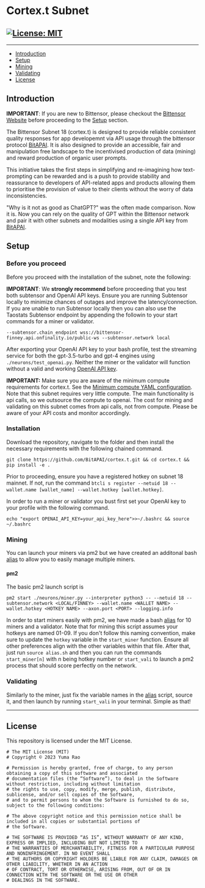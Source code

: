 <div align="left">

# **Cortex.t Subnet** <!-- omit in toc -->
[![License: MIT](https://img.shields.io/badge/License-MIT-yellow.svg)](https://opensource.org/licenses/MIT) 
---

---
- [Introduction](#introduction)
- [Setup](#setup)
- [Mining](#mining)
- [Validating](#validating)
- [License](#license)

## Introduction

**IMPORTANT**: If you are new to Bittensor, please checkout the [Bittensor Website](https://bittensor.com/) before proceeding to the [Setup](#setup) section. 

The Bittensor Subnet 18 (cortex.t) is designed to provide reliable consistent quality responses for  app developemnt via API usage through the bittensor protocol [BitAPAI](https://bitapai.io). It is also designed to provide an accessible, fair and manipulation free landscape to the incentivised production of data (mining) and reward production of organic user prompts. 

This initiative takes the first steps in simplifying and re-imagining how text-prompting can be rewarded and is a push to provide stability and reassurance to developers of API-related apps and products allowing them to prioritise the provision of value to their clients without the worry of data inconsistencies. 

"Why is it not as good as ChatGPT?" was the often made comparison. Now it is. Now you can rely on the quality of GPT within the Bittensor network and pair it with other subnets and modalities using a single API key from [BitAPAI](https://bitapai.io).

## Setup

### Before you proceed
Before you proceed with the installation of the subnet, note the following: 

**IMPORTANT**: We **strongly recommend** before proceeding that you test both subtensor and OpenAI API keys. Ensure you are running Subtensor locally to minimize chances of outages and improve the latency/connection. If you are unable to run Subtensor locally then you can also use the Taostats Subtensor endpoint by appending the followin to your start commands for a miner or validator.

```--subtensor.chain_endpoint wss://bittensor-finney.api.onfinality.io/public-ws --subtensor.network local```

After exporting your OpenAI API key to your bash profile, test the streaming service for both the gpt-3.5-turbo and gpt-4 engines using ```./neurons/test_openai.py```. Neither the miner or the validator will function without a valid and working [OpenAI API key](https://platform.openai.com/). 

**IMPORTANT:** Make sure you are aware of the minimum compute requirements for cortex.t. See the [Minimum compute YAML configuration](./min_compute.yml).
Note that this subnet requires very little compute. The main functionality is api calls, so we outsource the compute to openai. The cost for mining and validating on this subnet comes from api calls, not from compute. Please be aware of your API costs and monitor accordingly.

### Installation

Download the repository, navigate to the folder and then install the necessary requirements with the following chained command.

```git clone https://github.com/BitAPAI/cortex.t.git && cd cortex.t && pip install -e .```

Prior to proceeding, ensure you have a registered hotkey on subnet 18 mainnet. If not, run the command `btcli s register --netuid 18 --wallet.name [wallet_name] --wallet.hotkey [wallet.hotkey]`.

In order to run a miner or validator you bust first set your OpenAI key to your profile with the following command.

```echo "export OPENAI_API_KEY=your_api_key_here">>~/.bashrc && source ~/.bashrc```



### Mining

You can launch your miners via pm2 but we have created an additonal bash [alias](./alias.sh) to allow you to easily manage multiple miners. 

#### pm2

The basic pm2 launch script is 

`pm2 start ./neurons/miner.py --interpreter python3 -- --netuid 18 --subtensor.network <LOCAL/FINNEY> --wallet.name <WALLET NAME> --wallet.hotkey <HOTKEY NAME> --axon.port <PORT> --logging.info`

In order to start miners easily with pm2, we have made a bash [alias](./alias.sh) for 10 miners and a validator. Note that for mining this script assumes your hotkeys are named 01-09. If you don't follow this naming convention, make sure to update the `hotkey` variable in the `start_miner` function. Ensure all other preferences align with the other variables within that file. After that, just run `source alias.sh` and then you can run the commands `start_miner[n]` with n being hotkey number or `start_vali` to launch a pm2 process that should score perfectly on the network.

### Validating

Similarly to the miner, just fix the variable names in the [alias](./alias.sh) script, source it, and then launch by running `start_vali` in your terminal. Simple as that!

---

## License
This repository is licensed under the MIT License.
```text
# The MIT License (MIT)
# Copyright © 2023 Yuma Rao

# Permission is hereby granted, free of charge, to any person obtaining a copy of this software and associated
# documentation files (the “Software”), to deal in the Software without restriction, including without limitation
# the rights to use, copy, modify, merge, publish, distribute, sublicense, and/or sell copies of the Software,
# and to permit persons to whom the Software is furnished to do so, subject to the following conditions:

# The above copyright notice and this permission notice shall be included in all copies or substantial portions of
# the Software.

# THE SOFTWARE IS PROVIDED “AS IS”, WITHOUT WARRANTY OF ANY KIND, EXPRESS OR IMPLIED, INCLUDING BUT NOT LIMITED TO
# THE WARRANTIES OF MERCHANTABILITY, FITNESS FOR A PARTICULAR PURPOSE AND NONINFRINGEMENT. IN NO EVENT SHALL
# THE AUTHORS OR COPYRIGHT HOLDERS BE LIABLE FOR ANY CLAIM, DAMAGES OR OTHER LIABILITY, WHETHER IN AN ACTION
# OF CONTRACT, TORT OR OTHERWISE, ARISING FROM, OUT OF OR IN CONNECTION WITH THE SOFTWARE OR THE USE OR OTHER
# DEALINGS IN THE SOFTWARE.
```
